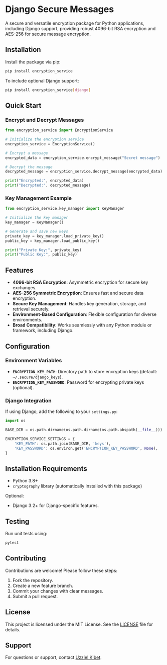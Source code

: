 # Django Secure Messages

A secure and versatile encryption package for Python applications, including Django support, providing robust 4096-bit RSA encryption and AES-256 for secure message encryption.

## Installation

Install the package via pip:

```bash
pip install encryption_service
```

To include optional Django support:

```bash
pip install encryption_service[django]
```

## Quick Start

### Encrypt and Decrypt Messages

```python
from encryption_service import EncryptionService

# Initialize the encryption service
encryption_service = EncryptionService()

# Encrypt a message
encrypted_data = encryption_service.encrypt_message("Secret message")

# Decrypt the message
decrypted_message = encryption_service.decrypt_message(encrypted_data)

print("Encrypted:", encrypted_data)
print("Decrypted:", decrypted_message)
```

### Key Management Example

```python
from encryption_service.key_manager import KeyManager

# Initialize the key manager
key_manager = KeyManager()

# Generate and save new keys
private_key = key_manager.load_private_key()
public_key = key_manager.load_public_key()

print("Private Key:", private_key)
print("Public Key:", public_key)
```

## Features

- **4096-bit RSA Encryption**: Asymmetric encryption for secure key exchanges.
- **AES-256 Symmetric Encryption**: Ensures fast and secure data encryption.
- **Secure Key Management**: Handles key generation, storage, and retrieval securely.
- **Environment-Based Configuration**: Flexible configuration for diverse environments.
- **Broad Compatibility**: Works seamlessly with any Python module or framework, including Django.

## Configuration

### Environment Variables

- **`ENCRYPTION_KEY_PATH`**: Directory path to store encryption keys (default: `~/.secure/django_keys`).
- **`ENCRYPTION_KEY_PASSWORD`**: Password for encrypting private keys (optional).

### Django Integration

If using Django, add the following to your `settings.py`:

```python
import os

BASE_DIR = os.path.dirname(os.path.dirname(os.path.abspath(__file__)))

ENCRYPTION_SERVICE_SETTINGS = {
    'KEY_PATH': os.path.join(BASE_DIR, 'keys'),
    'KEY_PASSWORD': os.environ.get('ENCRYPTION_KEY_PASSWORD', None),
}
```

## Installation Requirements

- Python 3.8+
- `cryptography` library (automatically installed with this package)

Optional:
- Django 3.2+ for Django-specific features.

## Testing

Run unit tests using:

```bash
pytest
```

## Contributing

Contributions are welcome! Please follow these steps:

1. Fork the repository.
2. Create a new feature branch.
3. Commit your changes with clear messages.
4. Submit a pull request.

## License

This project is licensed under the MIT License. See the [LICENSE](./LICENSE) file for details.

## Support

For questions or support, contact [Uzziel Kibet](mailto:uzzielkk@gmail.com).

